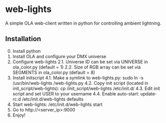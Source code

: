 web-lights
==========

A simple OLA web-client written in python for controlling ambient lightning.

Installation
------------

0. Install python
1. Install OLA and configure your DMX universe 
2. Configure web-lights
2.1. Universe ID can be set via UNIVERSE in ola_color.py (default = 1)
2.2. Size of RGB array can be set via SEGMENTS in ola_color.py (default = 8)
4. Install initscript
4.1. Make a symlink to web-lights.py: sudo ln -s /usr/bin/web-lights <BASE>/web-lights.py
4.2. Copy init script (located in init_script/web-lights): cp <BASE>/init_script/web-lights /etc/init.d/
4.3. Edit init script and set USER to your username
4.4. Enable auto-start: update-rc.d /etc/init.d/web-lights defaults
5. Start web-lights: /etc/init.d/web-lights start
6. Go to http://<server_ip>:9000
7. Enjoy!
